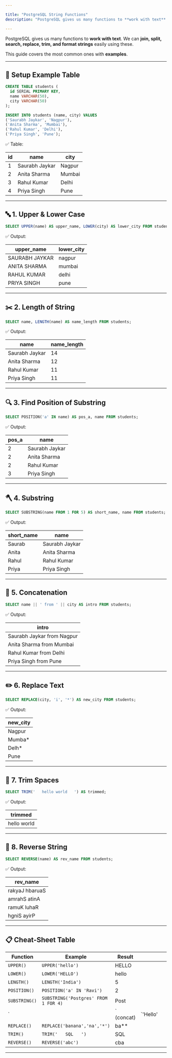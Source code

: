```yaml
---

title: "PostgreSQL String Functions"    
description: "PostgreSQL gives us many functions to **work with text**. We can **join, split, search, replace, trim, and format strings** easily using these."

---
```


PostgreSQL gives us many functions to **work with text**.
We can **join, split, search, replace, trim, and format strings** easily using these.

This guide covers the most common ones with **examples**.

---

## 📝 Setup Example Table

```sql
CREATE TABLE students (
  id SERIAL PRIMARY KEY,
  name VARCHAR(50),
  city VARCHAR(50)
);

INSERT INTO students (name, city) VALUES
('Saurabh Jaykar', 'Nagpur'),
('Anita Sharma', 'Mumbai'),
('Rahul Kumar', 'Delhi'),
('Priya Singh', 'Pune');
```

✅ Table:

| id | name           | city   |
| -- | -------------- | ------ |
| 1  | Saurabh Jaykar | Nagpur |
| 2  | Anita Sharma   | Mumbai |
| 3  | Rahul Kumar    | Delhi  |
| 4  | Priya Singh    | Pune   |

---

## 🔤 1. Upper & Lower Case

```sql
SELECT UPPER(name) AS upper_name, LOWER(city) AS lower_city FROM students;
```

✅ Output:

| upper\_name    | lower\_city |
| -------------- | ----------- |
| SAURABH JAYKAR | nagpur      |
| ANITA SHARMA   | mumbai      |
| RAHUL KUMAR    | delhi       |
| PRIYA SINGH    | pune        |

---

## ✂️ 2. Length of String

```sql
SELECT name, LENGTH(name) AS name_length FROM students;
```

✅ Output:

| name           | name\_length |
| -------------- | ------------ |
| Saurabh Jaykar | 14           |
| Anita Sharma   | 12           |
| Rahul Kumar    | 11           |
| Priya Singh    | 11           |

---

## 🔍 3. Find Position of Substring

```sql
SELECT POSITION('a' IN name) AS pos_a, name FROM students;
```

✅ Output:

| pos\_a | name           |
| ------ | -------------- |
| 2      | Saurabh Jaykar |
| 2      | Anita Sharma   |
| 2      | Rahul Kumar    |
| 3      | Priya Singh    |

---

## 🪓 4. Substring

```sql
SELECT SUBSTRING(name FROM 1 FOR 5) AS short_name, name FROM students;
```

✅ Output:

| short\_name | name           |
| ----------- | -------------- |
| Saurab      | Saurabh Jaykar |
| Anita       | Anita Sharma   |
| Rahul       | Rahul Kumar    |
| Priya       | Priya Singh    |

---

## 🔗 5. Concatenation

```sql
SELECT name || ' from ' || city AS intro FROM students;
```

✅ Output:

| intro                      |
| -------------------------- |
| Saurabh Jaykar from Nagpur |
| Anita Sharma from Mumbai   |
| Rahul Kumar from Delhi     |
| Priya Singh from Pune      |

---

## ✏️ 6. Replace Text

```sql
SELECT REPLACE(city, 'i', '*') AS new_city FROM students;
```

✅ Output:

| new\_city |
| --------- |
| Nagpur    |
| Mumba\*   |
| Delh\*    |
| Pune      |

---

## 🧹 7. Trim Spaces

```sql
SELECT TRIM('   hello world   ') AS trimmed;
```

✅ Output:

| trimmed     |
| ----------- |
| hello world |

---

## 🔄 8. Reverse String

```sql
SELECT REVERSE(name) AS rev_name FROM students;
```

✅ Output:

| rev\_name      |
| -------------- |
| rakyaJ hbaruaS |
| amrahS atinA   |
| ramuK luhaR    |
| hgniS ayirP    |

---

## 📋 Cheat-Sheet Table

| Function      | Example                              | Result      |           |   |            |             |
| ------------- | ------------------------------------ | ----------- | --------- | - | ---------- | ----------- |
| `UPPER()`     | `UPPER('hello')`                     | HELLO       |           |   |            |             |
| `LOWER()`     | `LOWER('HELLO')`                     | hello       |           |   |            |             |
| `LENGTH()`    | `LENGTH('India')`                    | 5           |           |   |            |             |
| `POSITION()`  | `POSITION('a' IN 'Ravi')`            | 2           |           |   |            |             |
| `SUBSTRING()` | `SUBSTRING('Postgres' FROM 1 FOR 4)` | Post        |           |   |            |             |
| \`            |                                      | \` (concat) | \`'Hello' |   | ' World'\` | Hello World |
| `REPLACE()`   | `REPLACE('banana','na','*')`         | ba\*\*      |           |   |            |             |
| `TRIM()`      | `TRIM('   SQL   ')`                  | SQL         |           |   |            |             |
| `REVERSE()`   | `REVERSE('abc')`                     | cba         |           |   |            |             |

---
